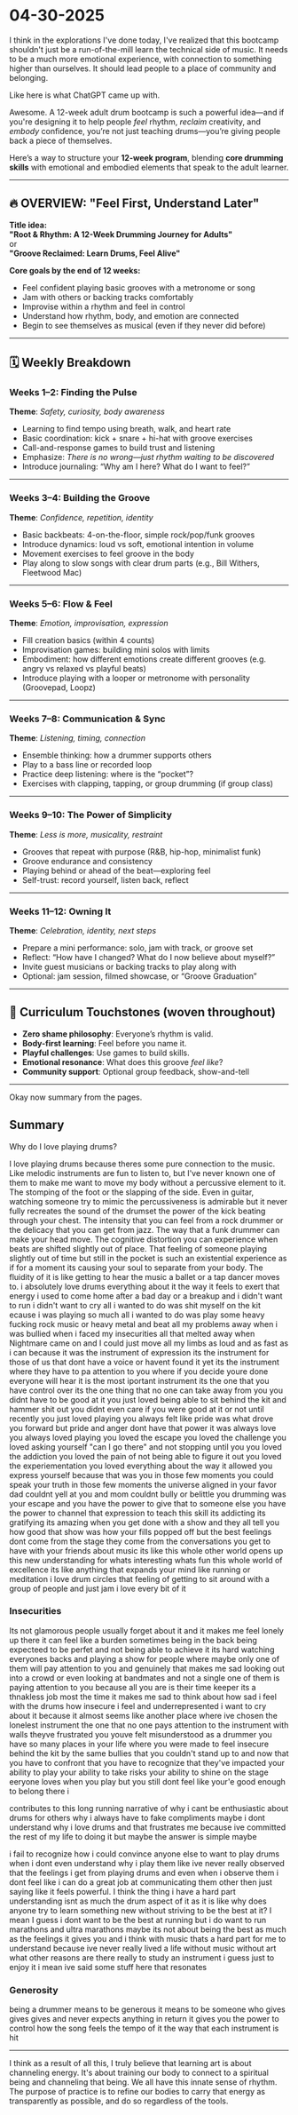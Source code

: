 # 04-30-2025

I think in the explorations I've done today, I've realized that this bootcamp shouldn't just be a run-of-the-mill learn the technical side of music. It needs to be a much more emotional experience, with connection to something higher than ourselves. It should lead people to a place of community and belonging.

Like here is what ChatGPT came up with.

Awesome. A 12-week adult drum bootcamp is such a powerful idea—and if you're designing it to help people *feel* rhythm, *reclaim* creativity, and *embody* confidence, you’re not just teaching drums—you’re giving people back a piece of themselves.

Here’s a way to structure your **12-week program**, blending **core drumming skills** with emotional and embodied elements that speak to the adult learner.

---

## 🔥 OVERVIEW: "Feel First, Understand Later"
**Title idea:**  
**"Root & Rhythm: A 12-Week Drumming Journey for Adults"**  
or  
**"Groove Reclaimed: Learn Drums, Feel Alive"**

**Core goals by the end of 12 weeks:**
- Feel confident playing basic grooves with a metronome or song  
- Jam with others or backing tracks comfortably  
- Improvise within a rhythm and feel in control  
- Understand how rhythm, body, and emotion are connected  
- Begin to see themselves as musical (even if they never did before)

---

## 🗓️ Weekly Breakdown

### **Weeks 1–2: Finding the Pulse**
**Theme**: *Safety, curiosity, body awareness*

- Learning to find tempo using breath, walk, and heart rate
- Basic coordination: kick + snare + hi-hat with groove exercises
- Call-and-response games to build trust and listening
- Emphasize: *There is no wrong—just rhythm waiting to be discovered*
- Introduce journaling: “Why am I here? What do I want to feel?”

---

### **Weeks 3–4: Building the Groove**
**Theme**: *Confidence, repetition, identity*

- Basic backbeats: 4-on-the-floor, simple rock/pop/funk grooves
- Introduce dynamics: loud vs soft, emotional intention in volume
- Movement exercises to feel groove in the body
- Play along to slow songs with clear drum parts (e.g., Bill Withers, Fleetwood Mac)

---

### **Weeks 5–6: Flow & Feel**
**Theme**: *Emotion, improvisation, expression*

- Fill creation basics (within 4 counts)
- Improvisation games: building mini solos with limits
- Embodiment: how different emotions create different grooves (e.g. angry vs relaxed vs playful beats)
- Introduce playing with a looper or metronome with personality (Groovepad, Loopz)

---

### **Weeks 7–8: Communication & Sync**
**Theme**: *Listening, timing, connection*

- Ensemble thinking: how a drummer supports others
- Play to a bass line or recorded loop
- Practice deep listening: where is the “pocket”?
- Exercises with clapping, tapping, or group drumming (if group class)

---

### **Weeks 9–10: The Power of Simplicity**
**Theme**: *Less is more, musicality, restraint*

- Grooves that repeat with purpose (R&B, hip-hop, minimalist funk)
- Groove endurance and consistency
- Playing behind or ahead of the beat—exploring feel
- Self-trust: record yourself, listen back, reflect

---

### **Weeks 11–12: Owning It**
**Theme**: *Celebration, identity, next steps*

- Prepare a mini performance: solo, jam with track, or groove set
- Reflect: “How have I changed? What do I now believe about myself?”
- Invite guest musicians or backing tracks to play along with
- Optional: jam session, filmed showcase, or “Groove Graduation”

---

## 🧠 Curriculum Touchstones (woven throughout)
- **Zero shame philosophy**: Everyone’s rhythm is valid.
- **Body-first learning**: Feel before you name it.
- **Playful challenges**: Use games to build skills.
- **Emotional resonance**: What does this groove *feel like*?
- **Community support**: Optional group feedback, show-and-tell


---

Okay now summary from the pages.

## Summary

Why do I love playing drums?

I love playing drums because theres some pure connection to the music. Like
melodic instruments are fun to listen to, but I've never known one of them to
make me want to move my body without a percussive element to it. The stomping
of the foot or the slapping of the side. Even in guitar, watching someone try
to mimic the percussiveness is admirable but it never fully recreates the sound
of the drumset the power of the kick beating through your chest. The intensity
that you can feel from a rock drummer or the delicacy that you can get from
jazz. The way that a funk drummer can make your head move. The cognitive
distortion you can experience when beats are shifted slightly out of place.
That feeling of someone playing slightly out of time but still in the pocket is
such an existential experience as if for a moment its causing your soul to
separate from your body. The fluidity of it is like getting to hear the music a
ballet or a tap dancer moves to.  i absolutely love drums everything about it
the way it feels to exert that energy i used to come home after a bad day or a
breakup and i didn't want to run i didn't want to cry all i wanted to do was
shit myself on the kit ecause i was playing so much all i wanted to do was play
some heavy fucking rock music or heavy metal and beat all my problems away when
i was bullied when i faced my insecurities all that melted away when Nightmare
came on and I could just move all my limbs as loud and as fast as i can because
it was the instrument of expression its the instrument for those of us that
dont have a voice or havent found it yet its the instrument where they have to
pa attention to you where if you decide youre done everyone will hear it is the
most iportant instrument its the one that you have control over its the one
thing that no one can take away from you you didnt have to be good at it you
just loved being able to sit behind the kit and hammer shit out you didnt even
care if you were good at it or not until recently you just loved playing you
always felt like pride was what drove you forward but pride and anger dont have
that power it was always love you always loved playing you loved the escape you
loved the challenge you loved asking yourself "can I go there" and not stopping
until you you loved the addiction you loved the pain of not being able to
figure it out you loved the experiementation you loved everything about the way
it allowed you express yourself because that was you in those few moments you
could speak your truth in those few moments the universe aligned in your favor
dad couldnt yell at you and mom couldnt bully or belittle you drumming was your
escape and you have the power to give that to someone else you have the power
to channel that expression to teach this skill its addicting its gratifying its
amazing when you get done with a show and they all tell you how good that show
was how your fills popped off but the best feelings dont come from the stage
they come from the conversations you get to have with your friends about music
its like this whole other world opens up this new understanding for whats
interesting whats fun this whole world of excellence its like anything that
expands your mind like running or meditation i love drum circles that feeling
of getting to sit around with a group of people and just jam i love every bit
of it

### Insecurities

Its not glamorous people usually forget about it and it makes me feel lonely up
there it can feel like a burden sometimes being in the back being expecteed to
be perfet and not being able to achieve it its hard watching everyones backs
and playing a show for people where maybe only one of them will pay attention
to you and genuinely that makes me sad looking out into a crowd or even looking
at bandmates and not a single one of them is paying attention to you because
all you are is their time keeper its a thnakless job most the time it makes me
sad to think about how sad i feel with the drums how insecure i feel and
underrepresented i want to cry about it because it almost seems like another
place where ive chosen the lonelest instrument the one that no one pays
attention to the instrument with walls theyve frustrated you youve felt
misunderstood as a drummer you have so many places in your life where you were
made to feel insecure behind the kit by the same bullies that you couldn't
stand up to and now that you have to confront that you have to recognize that
they've impacted your ability to play your ability to take risks your ability
to shine on the stage eeryone loves when you play but you still dont feel like
your'e good enough to belong there i

contributes to this long running narrative of why i cant
be enthusiastic about drums for others why i always have to fake compliments
maybe i dont understand why i love drums and that frustrates me because ive
committed the rest of my life to doing it but maybe the answer is simple maybe

i fail to
recognize how i could convince anyone else to want to play drums when i dont
even understand why i play them like ive never really observed that the
feelings i get from playing drums and even when i observe them i dont feel like
i can do a great job at communicating them other then just saying like it feels
powerful. I think the thing i have a hard part understanding isnt as much the
drum aspect of it as it is like why does anyone try to learn something new
without striving to be the best at it? I mean I guess i dont want to be the
best at running but i do want to run marathons and ultra marathons maybe its
not about being the best as much as the feelings it gives you and i think with
music thats a hard part for me to understand because ive never really lived a
life without music without art what other reasons are there really to study an
instrument i guess just to enjoy it i mean ive said some stuff here that
resonates

### Generosity

being a drummer means to be generous it means to be someone who gives gives
gives and never expects anything in return it gives you the power to control
how the song feels the tempo of it the way that each instrument is hit

---

I think as a result of all this, I truly believe that learning art is about channeling energy. It's about training our body to connect to a spiritual being and channeling that being. We all have this innate sense of rhythm. The purpose of practice is to refine our bodies to carry that energy as transparently as possible, and do so regardless of the tools.

